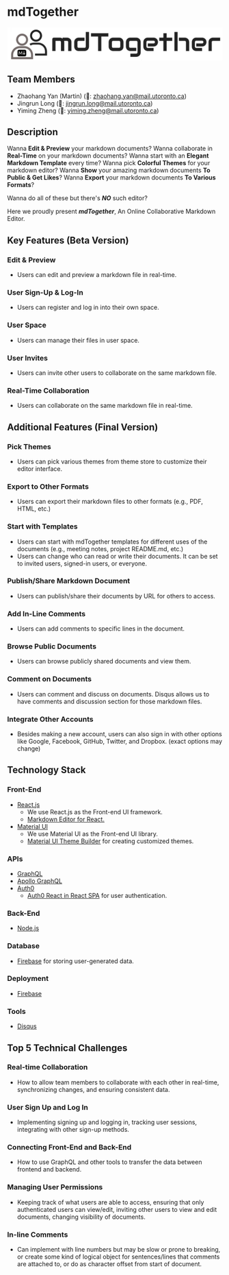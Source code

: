 # mdTogether

![mdTogether Logo](/logo.png)

## Team Members
- Zhaohang Yan (Martin)
(📮: zhaohang.yan@mail.utoronto.ca)
- Jingrun Long
(📮: jingrun.long@mail.utoronto.ca)
- Yiming Zheng
(📮: yiming.zheng@mail.utoronto.ca)

## Description

Wanna **Edit & Preview** your markdown documents?
Wanna collaborate in **Real-Time** on your markdown documents?
Wanna start with an **Elegant Markdown Template** every time?
Wanna pick **Colorful Themes** for your markdown editor?
Wanna **Show** your amazing markdown documents **To Public & Get Likes**?
Wanna **Export** your markdown documents **To Various Formats**?

Wanna do all of these but there's ***NO*** such editor?

Here we proudly present ***mdTogether***, An Online Collaborative Markdown Editor.

## Key Features (Beta Version)

### Edit & Preview
- Users can edit and preview a markdown file in real-time.
### User Sign-Up & Log-In
- Users can register and log in into their own space.
### User Space
- Users can manage their files in user space.
### User Invites
- Users can invite other users to collaborate on the same markdown file.
### Real-Time Collaboration 
- Users can collaborate on the same markdown file in real-time.

## Additional Features (Final Version)

### Pick Themes
- Users can pick various themes from theme store to customize their editor interface.
### Export to Other Formats
- Users can export their markdown files to other formats (e.g., PDF, HTML, etc.)
### Start with Templates
- Users can start with mdTogether templates for different uses of the documents (e.g., meeting notes, project README.md, etc.)
- Users can change who can read or write their documents. It can be set to invited users, signed-in users, or everyone.
### Publish/Share Markdown Document
- Users can publish/share their documents by URL for others to access.
### Add In-Line Comments
- Users can add comments to specific lines in the document.
### Browse Public Documents
- Users can browse publicly shared documents and view them.
### Comment on Documents
- Users can comment and discuss on documents. Disqus allows us to have comments and discussion section for those markdown files.
### Integrate Other Accounts
- Besides making a new account, users can also sign in with other options like Google, Facebook, GitHub, Twitter, and Dropbox. (exact options may change)

## Technology Stack

### Front-End
* [React.js](https://reactjs.org/)
    * We use React.js as the Front-end UI framework.
    * [Markdown Editor for React.](https://uiwjs.github.io/react-md-editor/)
* [Material UI](https://mui.com/)
    * We use Material UI as the Front-end UI library.
    * [Material UI Theme Builder](https://mui.com/customization/theming/) for creating customized themes.
### APIs
* [GraphQL](https://graphql.org/)
* [Apollo GraphQL](https://www.apollographql.com/)
* [Auth0](https://auth0.com/)
    * [Auth0 React in React SPA](https://auth0.com/docs/quickstart/spa/react/01-login) for user authentication.
### Back-End
* [Node.js](https://nodejs.org/)
### Database
* [Firebase](https://firebase.google.com/) for storing user-generated data.
### Deployment
* [Firebase](https://firebase.google.com/)
### Tools
* [Disqus](https://disqus.com/)


## Top 5 Technical Challenges

### Real-time Collaboration
* How to allow team members to collaborate with each other in real-time, synchronizing changes, and ensuring consistent data.

### User Sign Up and Log In
* Implementing signing up and logging in, tracking user sessions, integrating with other sign-up methods.

### Connecting Front-End and Back-End
* How to use GraphQL and other tools to transfer the data between frontend and backend.

### Managing User Permissions
* Keeping track of what users are able to access, ensuring that only authenticated users can view/edit, inviting other users to view and edit documents, changing visibility of documents.

### In-line Comments
* Can implement with line numbers but may be slow or prone to breaking, or create some kind of logical object for sentences/lines that comments are attached to, or do as character offset from start of document.
